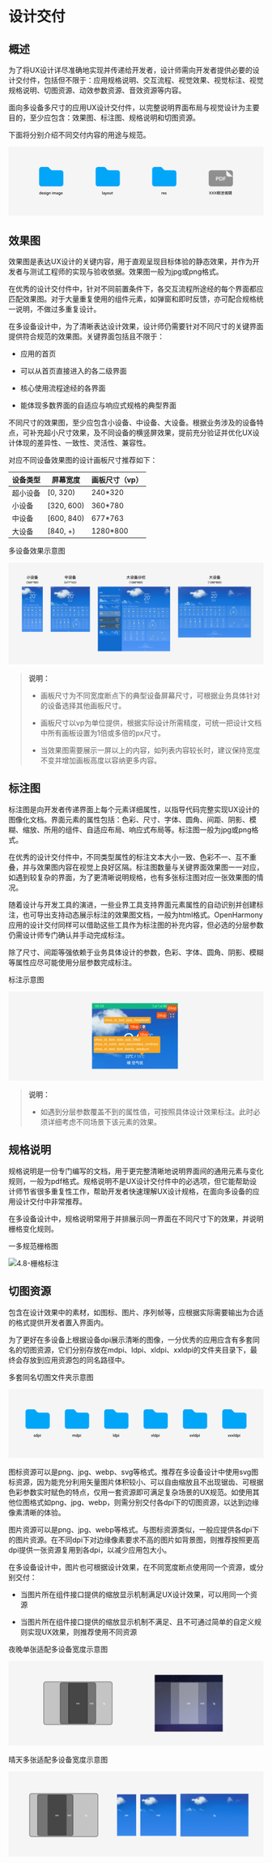 # 设计交付


## 概述

为了将UX设计详尽准确地实现并传递给开发者，设计师需向开发者提供必要的设计交付件，包括但不限于：应用规格说明、交互流程、视觉效果、视觉标注、视觉规格说明、切图资源、动效参数资源、音效资源等内容。

面向多设备多尺寸的应用UX设计交付件，以完整说明界面布局与视觉设计为主要目的，至少应包含：效果图、标注图、规格说明和切图资源。

下面将分别介绍不同交付内容的用途与规范。

![4.8-交付4件套](figures/4.8-交付4件套.png)


## 效果图

效果图是表达UX设计的关键内容，用于直观呈现目标体验的静态效果，并作为开发者与测试工程师的实现与验收依据。效果图一般为jpg或png格式。

在优秀的设计交付件中，针对不同前置条件下，各交互流程所途经的每个界面都应匹配效果图。对于大量重复使用的组件元素，如弹窗和即时反馈，亦可配合规格统一说明，不做过多重复设计。

在多设备设计中，为了清晰表达设计效果，设计师仍需要针对不同尺寸的关键界面提供符合规范的效果图。关键界面包括且不限于：

- 应用的首页

- 可以从首页直接进入的各二级界面

- 核心使用流程途经的各界面

- 能体现多数界面的自适应与响应式规格的典型界面

不同尺寸的效果图，至少应包含小设备、中设备、大设备。根据业务涉及的设备特点，可补充超小尺寸效果，及不同设备的横竖屏效果，提前充分验证并优化UX设计体现的差异性、一致性、灵活性、兼容性。

对应不同设备效果图的设计画板尺寸推荐如下：

  | 设备类型 | 屏幕宽度 | 画板尺寸（vp） | 
| -------- | -------- | -------- |
| 超小设备 | [0,&nbsp;320) | 240\*320 | 
| 小设备 | [320,&nbsp;600) | 360\*780 | 
| 中设备 | [600,&nbsp;840) | 677\*763 | 
| 大设备 | [840,&nbsp;+) | 1280\*800 | 

多设备效果示意图

![4.8-效果示意图](figures/4.8-效果示意图.png)

> **说明：**
> - 画板尺寸为不同宽度断点下的典型设备屏幕尺寸，可根据业务具体针对的设备选择其他画板尺寸。
> 
> - 画板尺寸以vp为单位提供，根据实际设计所需精度，可统一把设计文档中所有画板设置为1倍或多倍的px尺寸。
> 
> - 当效果图需要展示一屏以上的内容，如列表内容较长时，建议保持宽度不变并增加画板高度以容纳更多内容。


## 标注图

标注图是向开发者传递界面上每个元素详细属性，以指导代码完整实现UX设计的图像化文档。界面元素的属性包括：色彩、尺寸、字体、圆角、间距、阴影、模糊、缩放、所用的组件、自适应布局、响应式布局等。标注图一般为jpg或png格式。

在优秀的设计交付件中，不同类型属性的标注文本大小一致、色彩不一、互不重叠，并与效果图内容在视觉上良好区隔。标注图数量与关键界面效果图一一对应，如遇到较复杂的界面，为了更清晰说明规格，也有多张标注图对应一张效果图的情况。

随着设计与开发工具的演进，一些业界工具支持界面元素属性的自动识别并创建标注，也可导出支持动态展示标注的效果图文档，一般为html格式。OpenHarmony应用的设计交付同样可以借助这些工具作为标注图的补充内容，但必选的分层参数仍需设计师专门确认并手动完成标注。

除了尺寸、间距等强依赖于业务具体设计的参数，色彩、字体、圆角、阴影、模糊等属性应尽可能使用分层参数完成标注。

标注示意图

![4.8-标注图](figures/4.8-标注图.png)

> **说明：**
> - 如遇到分层参数覆盖不到的属性值，可按照具体设计效果标注。此时必须详细考虑不同场景下该元素的效果。


## 规格说明

规格说明是一份专门编写的文档，用于更完整清晰地说明界面间的通用元素与变化规则，一般为pdf格式。规格说明不是UX设计交付件中的必选项，但它能帮助设计师节省很多重复性工作，帮助开发者快速理解UX设计规格，在面向多设备的应用设计交付中非常推荐。

在多设备设计中，规格说明常用于并排展示同一界面在不同尺寸下的效果，并说明栅格变化规则。

一多规范栅格图

![4.8-栅格标注](figures/4.8-栅格标注.png)


## 切图资源

包含在设计效果中的素材，如图标、图片、序列帧等，应根据实际需要输出为合适的格式提供开发者置入界面内。

为了更好在多设备上根据设备dpi展示清晰的图像，一分优秀的应用应含有多套同名的切图资源，它们分别存放在mdpi、ldpi、xldpi、xxldpi的文件夹目录下，最终会存放到应用资源包的同名路径中。

多套同名切图文件夹示意图

![4.8-切图资源对应文件夹](figures/4.8-切图资源对应文件夹.png)

图标资源可以是png、jpg、webp、svg等格式。推荐在多设备设计中使用svg图标资源，因为能充分利用矢量图片体积较小、可以自由缩放且不出现锯齿、可根据色彩参数实时赋色的特点，仅用一套资源即可满足复杂场景的UX规范。如使用其他位图格式如png、jpg、webp，则需分别交付各dpi下的切图资源，以达到边缘像素清晰的体验。

图片资源可以是png、jpg、webp等格式。与图标资源类似，一般应提供各dpi下的图片资源。在不同dpi下对边缘像素要求不高的图片如背景图，则推荐按照更高dpi提供一张资源复用到各dpi，以减少应用包大小。

在多设备设计中，图片也可根据设计效果，在不同宽度断点使用同一个资源，或分别交付：

- 当图片所在组件接口提供的缩放显示机制满足UX设计效果，可以用同一个资源

- 当图片所在组件接口提供的缩放显示机制不满足、且不可通过简单的自定义规则实现UX效果，则推荐使用不同资源

夜晚单张适配多设备宽度示意图

![4.8-夜晚单张适配多设备](figures/4.8-夜晚单张适配多设备.png)

晴天多张适配多设备宽度示意图

![4.8-晴天多张适配](figures/4.8-晴天多张适配.png)
